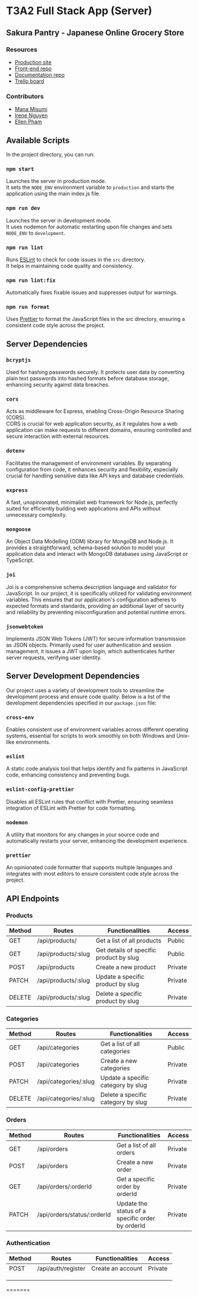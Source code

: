 # T3A2 Full Stack App (Server)

## Sakura Pantry - Japanese Online Grocery Store

### Resources

- [Production site](https://www.google.com.au/)
- [Front-end repo](https://github.com/irene2mana-T3A2-2023/SakuraPantryClient)
- [Documentation repo](https://github.com/irene2mana-T3A2-2023/SakuraPantryDocs)
- [Trello board](https://trello.com/b/TE5Q9ZYj/t3a2-%F0%9F%8C%B8sakura-pantry)

### Contributors

- [Mana Misumi](https://github.com/Mana12011207)
- [Irene Nguyen](https://github.com/irenenguyen1017)
- [Ellen Pham](https://github.com/ellenpham)

## Available Scripts

In the project directory, you can run:

### `npm start`

Launches the server in production mode.\
It sets the `NODE_ENV` environment variable to `production` and starts the application using the main index.js file.

### `npm run dev`

Launches the server in development mode.\
It uses nodemon for automatic restarting upon file changes and sets `NODE_ENV` to `development`.

### `npm run lint`

Runs [ESLint](https://eslint.org/) to check for code issues in the `src` directory.\
It helps in maintaining code quality and consistency.

### `npm run lint:fix`

Automatically fixes fixable issues and suppresses output for warnings.

### `npm run format`

Uses [Prettier](https://prettier.io/) to format the JavaScript files in the src directory, ensuring a consistent code style across the project.

## Server Dependencies

### `bcryptjs`

Used for hashing passwords securely. It protects user data by converting plain text passwords into hashed formats before database storage, enhancing security against data breaches.

### `cors`

Acts as middleware for Express, enabling Cross-Origin Resource Sharing (CORS).\
CORS is crucial for web application security, as it regulates how a web application can make requests to different domains, ensuring controlled and secure interaction with external resources.

### `dotenv`

Facilitates the management of environment variables. By separating configuration from code, it enhances security and flexibility, especially crucial for handling sensitive data like API keys and database credentials.

### `express`

A fast, unopinionated, minimalist web framework for Node.js, perfectly suited for efficiently building web applications and APIs without unnecessary complexity.

### `mongoose`

An Object Data Modelling (ODM) library for MongoDB and Node.js. It provides a straightforward, schema-based solution to model your application data and interact with MongoDB databases using JavaScript or TypeScript.

### `joi`

Joi is a comprehensive schema description language and validator for JavaScript. In our project, it is specifically utilized for validating environment variables. This ensures that our application's configuration adheres to expected formats and standards, providing an additional layer of security and reliability by preventing misconfiguration and potential runtime errors.

### `jsonwebtoken`

Implements JSON Web Tokens (JWT) for secure information transmission as JSON objects. Primarily used for user authentication and session management, it issues a JWT upon login, which authenticates further server requests, verifying user identity.

## Server Development Dependencies

Our project uses a variety of development tools to streamline the development process and ensure code quality. Below is a list of the development dependencies specified in our `package.json` file:

### `cross-env`

Enables consistent use of environment variables across different operating systems, essential for scripts to work smoothly on both Windows and Unix-like environments.

### `eslint`

A static code analysis tool that helps identify and fix patterns in JavaScript code, enhancing consistency and preventing bugs.

### `eslint-config-prettier`

Disables all ESLint rules that conflict with Prettier, ensuring seamless integration of ESLint with Prettier for code formatting.

### `nodemon`

A utility that monitors for any changes in your source code and automatically restarts your server, enhancing the development experience.

### `prettier`

An opinionated code formatter that supports multiple languages and integrates with most editors to ensure consistent code style across the project.

## API Endpoints
### Products
| Method | Routes          | Functionalities                         | Access | 
| ------ | --------------- | --------------------------------------- | ------------- | 
| GET    | /api/products/      | Get a list of all products              | Public          | 
| GET    | /api/products/:slug | Get details of specific product by slug | Public          | 
| POST   | /api/products      | Create a new product                    | Private         | 
| PATCH  | /api/products/:slug | Update a specific product by slug       | Private          | 
| DELETE | /api/products/:slug | Delete a specific product by slug       | Private          | 

### Categories
| Method | Routes            | Functionalities                    | Access | 
| ------ | ----------------- | ---------------------------------- | ------------- | 
| GET    | /api/categories       | Get a list of all categories       | Public          | 
| POST   | /api/categories       | Create a new categories            | Private          | 
| PATCH  | /api/categories/:slug | Update a specific category by slug | Private          | 
| DELETE | /api/categories/:slug | Delete a specific category by slug | Private          | 

### Orders
| Method | Routes                  | Functionalities                                  | Access              | 
| ------ | ----------------------- | ------------------------------------------------ | -------------------------- | 
| GET    | /api/orders                 | Get a list of all orders                         | Private                       | 
| POST   | /api/orders                 | Create a new order                               | Private          | 
| GET    | /api/orders/:orderId        | Get a specific order by orderId                  | Private  | 
| PATCH  | /api/orders/status/:orderId | Update the status of a specific order by orderId | Private                       | 

### Authentication
| Method | Routes            | Functionalities   | Access  | 
| ------ | ----------------- | ----------------- | ------- | 
| POST   | /api/auth/register | Create an account | Private | 
|        |                   |                   |         | 
|        |                   |                   |         | 
|        |                   |                   |         | 
=======

